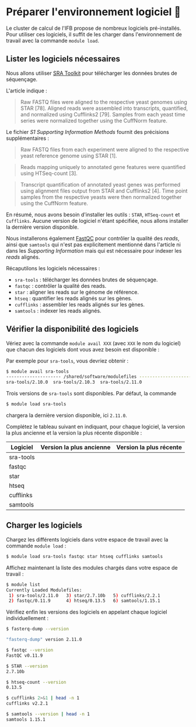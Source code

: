 # Préparer l'environnement logiciel 🧰

Le cluster de calcul de l'IFB propose de nombreux logiciels pré-installés. Pour utiliser ces logiciels, il suffit de les charger dans l'environnement de travail avec la commande `module load`.

## Lister les logiciels nécessaires

Nous allons utiliser [SRA Toolkit](https://github.com/ncbi/sra-tools) pour télécharger les données brutes de séquençage.

L'article indique :

> Raw FASTQ files were aligned to the respective yeast genomes using STAR [78]. Aligned reads were assembled into transcripts, quantified, and normalized using Cufflinks2 [79]. Samples from each yeast time series were normalized together using the CuffNorm feature.

Le fichier *S1 Supporting Information Methods* fournit des précisions supplémentaires :

> Raw FASTQ files from each experiment were aligned to the respective yeast reference genome using STAR [1].

> Reads mapping uniquely to annotated gene features were quantified using HTSeq-count [3].

> Transcript quantification of annotated yeast genes was performed using alignment files output from STAR and Cufflinks2 [4]. Time point samples from the respective yeasts were then normalized together using the CuffNorm feature.

En résumé, nous avons besoin d'installer les outils : `STAR`, `HTSeq-count` et `Cufflinks`. Aucune version de logiciel n'étant spécifiée, nous allons installer la dernière version disponible.

Nous installerons également [FastQC](https://www.bioinformatics.babraham.ac.uk/projects/fastqc/) pour contrôler la qualité des *reads*, ainsi que `samtools` qui n'est pas explicitement mentionné dans l'article ni dans les *Supporting Information* mais qui est nécessaire pour indexer les *reads* alignés.

Récaputilons les logiciels nécessaires :

- `sra-tools` : télécharger les données brutes de séquençage.
- `fastqc` : contrôler la qualité des reads.
- `star` : aligner les reads sur le génome de référence.
- `htseq` : quantifier les reads alignés sur les gènes.
- `cufflinks` : assembler les reads alignés sur les gènes.
- `samtools` : indexer les reads alignés.


## Vérifier la disponibilité des logiciels

Vériez avec la commande `module avail XXX` (avec `XXX` le nom du logiciel) que chacun des logiciels dont vous avez besoin est disponible :

Par exemple pour `sra-tools`, vous devriez obtenir :

```bash
$ module avail sra-tools
--------------------- /shared/software/modulefiles ----------------------
sra-tools/2.10.0  sra-tools/2.10.3  sra-tools/2.11.0
```

Trois versions de `sra-tools` sont disponibles. Par défaut, la commande 


```bash
$ module load sra-tools
```

chargera la dernière version disponible, ici `2.11.0`.

Complétez le tableau suivant en indiquant, pour chaque logiciel, la version la plus ancienne et la version la plus récente disponible :

| Logiciel  | Version la plus ancienne | Version la plus récente |
|-----------|--------------------------|-------------------------|
| sra-tools |                          |                         |
| fastqc    |                          |                         |
| star      |                          |                         |
| htseq     |                          |                         |
| cufflinks |                          |                         |
| samtools  |                          |                         |


## Charger les logiciels

Chargez les différents logiciels dans votre espace de travail avec la commande `module load` :

```bash
$ module load sra-tools fastqc star htseq cufflinks samtools
```

Affichez maintenant la liste des modules chargés dans votre espace de travail :

```bash
$ module list
Currently Loaded Modulefiles:
 1) sra-tools/2.11.0   3) star/2.7.10b   5) cufflinks/2.2.1  
 2) fastqc/0.11.9      4) htseq/0.13.5   6) samtools/1.15.1  
```

Vérifiez enfin les versions des logiciels en appelant chaque logiciel individuellement :

```bash
$ fasterq-dump --version

"fasterq-dump" version 2.11.0
```

```bash
$ fastqc --version
FastQC v0.11.9
```

```bash
$ STAR --version
2.7.10b
```

```bash
$ htseq-count --version
0.13.5
```

```bash
$ cufflinks 2>&1 | head -n 1
cufflinks v2.2.1
```

```bash
$ samtools --version | head -n 1
samtools 1.15.1
```

